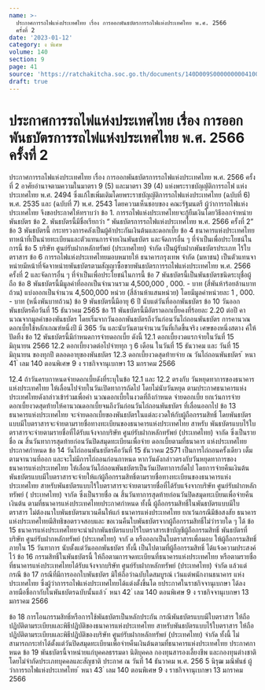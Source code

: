 ```yaml
---
name: >-
  ประกาศการรถไฟแห่งประเทศไทย เรื่อง การออกพันธบัตรการรถไฟแห่งประเทศไทย พ.ศ. 2566
  ครั้งที่ 2
date: '2023-01-12'
category: ง พิเศษ
volume: 140
section: 9
page: 41
source: 'https://ratchakitcha.soc.go.th/documents/140D009S0000000004100.pdf'
draft: true
---
```


# ประกาศการรถไฟแห่งประเทศไทย เรื่อง การออกพันธบัตรการรถไฟแห่งประเทศไทย พ.ศ. 2566 ครั้งที่ 2

ประกาศการรถไฟแห่งประเทศไทย เรื่อง การออกพันธบัตรการรถไฟแห่งประเทศไทย พ.ศ. 2566 ครั้งที่ 2 อาศัยอำนาจตามความในมาตรา 9 (5) และมาตรา 39 (4) แห่งพระราชบัญญัติการรถไฟ แห่งประเทศไทย พ.ศ. 2494 ซึ่งแก้ไขเพิ่มเติมโดยพระราชบัญญัติการรถไฟแห่งประเทศไทย (ฉบับที่ 6) พ.ศ. 2535 และ (ฉบับที่ 7) พ.ศ. 2543 โดยความเห็นชอบของ คณะรัฐมนตรี ผู้ว่าการรถไฟแห่งประเทศไทย จึงขอประกาศให้ทราบว่า ข้อ 1. การรถไฟแห่งประเทศไทยจะกู้ยืมเงินโดยวิธีออกจำหน่ายพันธบัตร ข้อ 2. พันธบัตรนี้มีชื่อเรียกว่า “ พันธบัตรการรถไฟแห่งประเทศไทย พ.ศ. 2566 ครั้งที่ 2” ข้อ 3 พันธบัตรนี้ กระทรวงการคลังเป็นผู้ค้าประกันเงินต้นและดอกเบี้ย ข้อ 4 ธนาคารแห่งประเทศไทยทาหน้าที่เป็นนำยทะเบียนและตัวแทนการจ่ายเงินพันธบัตร และจัดการอื่น ๆ ที่จำเป็นเพื่อประโยชน์ในการนี้ ข้อ 5 บริษัท ศูนย์รับฝากหลักทรัพย์ (ประเทศไทย) จำกัด เป็นผู้รับฝากพันธบัตรประเภท ไร้ใบตราสาร ข้อ 6 การรถไฟแห่งประเทศไทยมอบหมายให้ ธนาคารกรุงเทพ จำกัด (มหาชน) เป็นตัวแทนจาหน่ายมีหน้าที่จัดจาหน่ายพันธบัตรตามสัญญาซื้อขายพันธบัตรการรถไฟแห่งประเทศไทย พ.ศ. 2566 ครั้งที่ 2 และจัดการอื่น ๆ ที่จำเป็นเพื่อประโยชน์ในการนี้ ข้อ 7 พันธบัตรนี้เป็นพันธบัตรชนิดระบุชื่อผู้ถือ ข้อ 8 พันธบัตรนี้มีมูลค่าที่ออกเป็นจำนวนรวม 4,500,000 , 000. - บาท (สี่พันห้าร้อยล้านบาทถ้วน) แบ่งออกเป็นจำนวน 4,500,000 หน่วย (สี่ล้านห้าแสนหน่วย) โดยมีมูลค่าหน่วยละ 1 , 000. - บาท (หนึ่งพันบาทถ้วน) ข้อ 9 พันธบัตรนี้มีอายุ 6 ปี นับแต่วันที่ออกพันธบัตร ข้อ 10 วันออกพันธบัตรคือวันที่ 15 ธันวาคม 2565 ข้อ 11 พันธบัตรนี้มีอัตราดอกเบี้ยคงที่ร้อยละ 2.20 ต่อปี คานวณจากมูลค่าของพันธบัตร โดยเริ่มจากวันออกพันธบัตรถึงวันก่อนวันไถ่ถอนพันธบัตร การคานวณดอกเบี้ยใช้หลักเกณฑ์หนึ่งปี มี 365 วัน และนับวันตามจำนวนวันที่เกิดขึ้นจริง เศษของหนึ่งสตาง ค์ให้ปัดทิ้ง ข้อ 12 พันธบัตรนี้มีกำหนดการจ่ายดอกเบี้ย ดังนี้ 12.1 ดอกเบี้ยงวดแรกจ่ายในวันที่ 15 มิถุนายน 2566 12.2 ดอกเบี้ยงวดต่อไปจ่ายทุก ๆ 6 เดือน ในวันที่ 15 ธันวาคม และ วันที่ 15 มิถุนายน ของทุกปี ตลอดอายุของพันธบัตร 12.3 ดอกเบี้ยงวดสุดท้ายจ่าย ณ วันไถ่ถอนพันธบัตร ้ หนา 41 ่ เลม 140 ตอนพิเศษ 9 ง ราชกิจจานุเบกษา 13 มกราคม 2566

12.4 ถ้าวันครบกาหนดจ่ายดอกเบี้ยดังที่ระบุในข้อ 12.1 และ 12.2 ตรงกับ วันหยุดทาการของธนาคารแห่งประเทศไทย ให้เลื่อนไปจ่ายในวันเปิดทาการถัดไป โดยไม่นับวันหยุด ตามประกาศธนาคารแห่งประเทศไทยดังกล่าวเข้าร่วมเพื่อคำ นวณดอกเบี้ยในงวดที่ถึงกำหนด จ่ายดอกเบี้ย ยกเว้นการจ่ายดอกเบี้ยงวดสุดท้ายให้คานวณดอกเบี้ยจนถึงวันก่อนวันไถ่ถอนพันธบัตร ที่เลื่อนออกไป ข้อ 13 ธนาคารแห่งประเทศไทย จะจ่ายดอกเบี้ยของพันธบัตรในแต่ละงวดให้กับผู้ถือกรรมสิทธิ์ โดยพันธบัตรแบบมีใบตราสารจะจ่ายตามรายชื่อทางทะเบียนของธนาคารแห่งประเทศไทย สาหรับ พันธบัตรแบบไร้ใบตราสารจะจ่ายตามรายชื่อที่ได้รับแจ้งจากบริษัท ศูนย์รับฝากหลักทรัพย์ (ประเทศไทย) จากัด ซึ่งเป็นรายชื่อ ณ สิ้นวันทาการสุดท้ายก่อนวันปิดสมุดทะเบียนเพื่อจ่าย ดอกเบี้ยตามที่ธนาคาร แห่งประเทศไทยประกาศกำหนด ข้อ 14 วันไถ่ถอนพันธบัตรคือวันที่ 15 ธันวาคม 2571 เป็นการไถ่ถอนครั้งเดียว เต็มตามจานวนที่ออก และจะไม่มีการไถ่ถอนก่อนกาหนด หากวันดังกล่าวตรงกับวันหยุดทาการของ ธนาคารแห่งประเทศไทย ให้เลื่อนวันไถ่ถอนพันธบัตรเป็นวันเปิดทาการถัดไป โดยการจ่ายคืนเงินต้น พันธบัตรแบบมีใบตราสารจะจ่ายให้แก่ผู้ถือกรรมสิทธิ์ตามรายชื่อทางทะเบียนของธนาคารแห่งประเทศไทย สาหรับพันธบัตรแบบไร้ใบตราสารจะจ่ายตามรายชื่อที่ได้รับแจ้งจากบริษัท ศูนย์รับฝากหลักทรัพย์ ( ประเทศไทย) จากัด ซึ่งเป็นรายชื่อ ณ สิ้นวันทาการสุดท้ายก่อนวันปิดสมุดทะเบียนเพื่อจ่ายคืนเงินต้น ตามที่ธนาคารแห่งประเทศไทยประกาศกำหนด ทั้งนี้ ผู้ถือกรรมสิทธิ์ในพันธบัตรแบบมีใบตราสาร ไม่ต้องนาใบพันธบัตรมาเวนคืนให้แก่ ธนาคารแห่งประเทศไทย ยกเว้นกรณีมีข้อสงสัย ธนาคารแห่งประเทศไทยมีสิทธิขอตรวจสอบและ ขอเวนคืนใบพันธบัตรจากผู้ถือกรรมสิทธิ์ไม่ว่ารายใด ๆ ได้ ข้อ 15 ธนาคารแห่งประเทศไทยจะนำฝากพันธบัตรแบบไร้ใบตราสารเข้าบัญชีผู้ถือกรรมสิทธิ์ พันธบัตรที่บริษัท ศูนย์รับฝากหลักทรัพย์ (ประเทศไทย) จากั ด หรือออกเป็นใบตราสารเพื่อมอบ ให้ผู้ถือกรรมสิทธิ์ภายใน 15 วันทาการ นับตั้งแต่วันออกพันธบัตร ทั้งนี้ เป็นไปตามที่ผู้ถือกรรมสิทธิ์ ได้แจ้งความประสงค์ไว้ ข้อ 16 กรรมสิทธิ์ในพันธบัตรนี้ ให้ถือตามการจดทะเบียนที่ธนาคารแห่งประเทศไทย หรือตามรายชื่อที่ธนาคารแห่งประเทศไทยได้รับแจ้งจากบริษัท ศูนย์รับฝากหลักทรัพย์ (ประเทศไทย) จำกัด แล้วแต่กรณี ข้อ 17 กรณีที่มีการออกใบพันธบัตร มิให้ถือว่าฉบับใดสมบูรณ์ เว้นแต่พนักงานธนาคาร แห่งประเทศไทย ซึ่งผู้ว่าการรถไฟแห่งประเทศไทยได้แต่งตั้งขึ้นโด ยประกาศในราชกิจจานุเบกษา ได้ลงลายมือชื่อกากับในพันธบัตรฉบับนั้นแล้ว ้ หนา 42 ่ เลม 140 ตอนพิเศษ 9 ง ราชกิจจานุเบกษา 13 มกราคม 2566

ข้อ 18 การโอนกรรมสิทธิ์หรือการใช้พันธบัตรเป็นหลักประกัน กรณีพันธบัตรแบบมีใบตราสาร ให้ถือปฏิบัติตามระเบียบและพิธีปฏิบัติของธนาคารแห่งประเทศไทย สาหรับพันธบัตรแบบไร้ใบตราสาร ให้ถือปฏิบัติตามระเบียบและพิธีปฏิบัติของบริษัท ศูนย์รับฝากหลักทรัพย์ (ประเทศไทย) จำกัด ทั้งนี้ ไม่สามารถกระทำได้ตั้งแต่วันปิดสมุดทะเบียนเพื่อจ่ายคืนเงินต้นตามที่ธนาคารแห่งประเทศไทย ประกาศกาหนด ข้อ 19 พันธบัตรนี้จาหน่ายแก่บุคคลธรรมดา นิติบุคคล กองทุนสารองเลี้ยงชีพ และกองทุนต่างชาติ โดยไม่จำกัดประเภทบุคคลและสัญชาติ ประกาศ ณ วันที่ 14 ธันวาคม พ.ศ. 256 5 นิรุฒ มณีพันธ์ ผู้ว่าการรถไฟแห่งประเทศไทย ้ หนา 43 ่ เลม 140 ตอนพิเศษ 9 ง ราชกิจจานุเบกษา 13 มกราคม 2566
